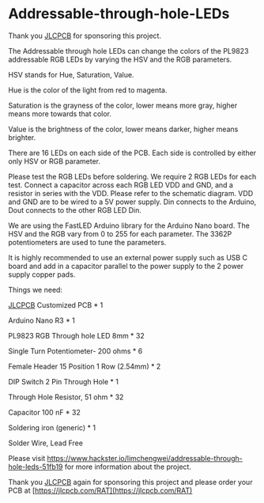 # Addressable-through-hole-LEDs

Thank you [JLCPCB](https://jlcpcb.com/RAT) for sponsoring this project.

The Addressable through hole LEDs can change the colors of the PL9823 addressable RGB LEDs by varying the HSV and the RGB parameters.

HSV stands for Hue, Saturation, Value.

Hue is the color of the light from red to magenta.

Saturation is the grayness of the color, lower means more gray, higher means more towards that color.

Value is the brightness of the color, lower means darker, higher means brighter.

There are 16 LEDs on each side of the PCB. Each side is controlled by either only HSV or RGB parameter.

Please test the RGB LEDs before soldering. We require 2 RGB LEDs for each test. Connect a capacitor across each RGB LED VDD and GND, and a resistor in series with the VDD. Please refer to the schematic diagram. VDD and GND are to be wired to a 5V power supply. Din connects to the Arduino, Dout connects to the other RGB LED Din.

We are using the FastLED Arduino library for the Arduino Nano board. The HSV and the RGB vary from 0 to 255 for each parameter. The 3362P potentiometers are used to tune the parameters.

It is highly recommended to use an external power supply such as USB C board and add in a capacitor parallel to the power supply to the 2 power supply copper pads.

Things we need:

[JLCPCB](https://jlcpcb.com/RAT) Customized PCB                               * 1

Arduino Nano R3                                     * 1

PL9823 RGB Through hole LED 8mm                     * 32

Single Turn Potentiometer- 200 ohms                 * 6

Female Header 15 Position 1 Row (2.54mm)            * 2

DIP Switch 2 Pin Through Hole                       * 1

Through Hole Resistor, 51 ohm                       * 32

Capacitor 100 nF                                    * 32

Soldering iron (generic)                            * 1

Solder Wire, Lead Free

Please visit https://www.hackster.io/limchengwei/addressable-through-hole-leds-51fb19 for more information about the project.

Thank you [JLCPCB](https://jlcpcb.com/RAT) again for sponsoring this project and please order your PCB at [https://jlcpcb.com/RAT](https://jlcpcb.com/RAT)

